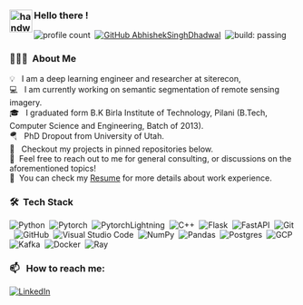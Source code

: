 ### <img alt="handwavegif" src="https://user-images.githubusercontent.com/39513876/112366216-8cfe7400-8cfe-11eb-8116-7d3dbae20e97.gif" width='40' align="left"/> Hello there !
![profile count](https://komarev.com/ghpvc/?username=AnukoolPurohit&color=red)&nbsp;
[![GitHub AbhishekSinghDhadwal](https://img.shields.io/github/followers/AnukoolPurohit?label=follow&style=social)](https://github.com/AnukoolPurohit)&nbsp;
![build: passing](https://img.shields.io/badge/build-passing-success)
### 👨🏻‍💻 &nbsp;About Me

💡 &nbsp; I am a deep learning engineer and researcher at siterecon,\
💻 &nbsp; I am currently working on semantic segmentation of remote sensing imagery.\
🎓 &nbsp; I graduated form B.K Birla Institute of Technology, Pilani (B.Tech, Computer Science and Engineering, Batch of 2013).\
🪂 &nbsp; PhD Dropout from University of Utah.\
📒 &nbsp; Checkout my projects in pinned repositories below.\
💬 &nbsp;Feel free to reach out to me for general consulting, or discussions on the aforementioned topics!\
📄 &nbsp;You can check my [Resume](https://anukoolpurohit.github.io/Resume.pdf) for more details about work experience.


### 🛠 &nbsp;Tech Stack

![Python](https://img.shields.io/badge/-Python-05122A?style=flat&logo=python)&nbsp;
![Pytorch](https://img.shields.io/badge/-Pytorch-05122A?style=flat&logo=pytorch)&nbsp;
![PytorchLightning](https://img.shields.io/badge/-PytorchLightning-05122A?style=flat&logo=pytorchlightning)&nbsp;
![C++](https://img.shields.io/badge/-C++-05122A?style=flat&logo=C%2B%2B&logoColor=00599C)&nbsp;
![Flask](https://img.shields.io/badge/-Flask-05122A?style=flat&logo=flask)&nbsp;
![FastAPI](https://img.shields.io/badge/-FastAPI-05122A?style=flat&logo=fastapi)&nbsp;
![Git](https://img.shields.io/badge/-Git-05122A?style=flat&logo=git)&nbsp;
![GitHub](https://img.shields.io/badge/-GitHub-05122A?style=flat&logo=github)&nbsp;
![Visual Studio Code](https://img.shields.io/badge/-Visual%20Studio%20Code-05122A?style=flat&logo=visual-studio-code&logoColor=007ACC)&nbsp;
![NumPy](https://img.shields.io/badge/numpy%20-%23013243.svg?&style=flat&logo=numpy)&nbsp;
![Pandas](https://img.shields.io/badge/pandas%20-%23150458.svg?&style=flat&logo=pandas)&nbsp;
![Postgres](https://img.shields.io/badge/PostgreSQL%20-%23150458.svg?&style=flat&logo=postgresql)&nbsp;
![GCP](https://img.shields.io/badge/GCP%20-%23150458.svg?&style=flat&logo=googlecloud)&nbsp;
![Kafka](https://img.shields.io/badge/Kafka%20-%23150458.svg?&style=flat&logo=apachekafka)&nbsp;
![Docker](https://img.shields.io/badge/Docker%20-%23150458.svg?&style=flat&logo=docker)&nbsp;
![Ray](https://img.shields.io/badge/Ray%20-%23150458.svg?&style=flat&logo=ray)&nbsp;
### 📫 &nbsp; How to reach me:


<a href="https://www.linkedin.com/in/anukool-purohit-00028022a/"><img alt="LinkedIn" src="https://img.shields.io/badge/linkedin%20-%230077B5.svg?&style=flat&logo=linkedin&logoColor=white"/></a> &nbsp;





